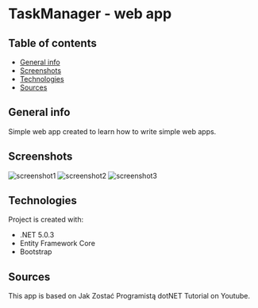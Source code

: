 # TaskManager - web app
## Table of contents
* [General info](#General-info)
* [Screenshots](#Screenshots)
* [Technologies](#Technologies)
* [Sources](#Sources)
## General info
Simple web app created to learn how to write simple web apps.
## Screenshots
![screenshot1](./images/sshot1.jpg)
![screenshot2](./images/sshot2.jpg)
![screenshot3](./images/sshot3.jpg)
## Technologies
Project is created with:
* .NET 5.0.3
* Entity Framework Core
* Bootstrap
## Sources
This app is based on Jak Zostać Programistą dotNET Tutorial on Youtube.

